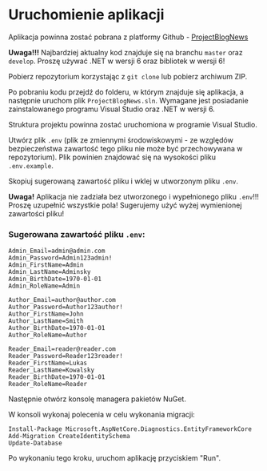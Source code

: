 # Uruchomienie aplikacji

Aplikacja powinna zostać pobrana z platformy Github - [ProjectBlogNews](https://github.com/Mateusz-Koczorowski/ProjectBlogNews)

**Uwaga!!!**
Najbardziej aktualny kod znajduje się na branchu `master` oraz `develop`. Proszę używać .NET w wersji 6 oraz bibliotek w wersji 6!

Pobierz repozytorium korzystając z `git clone` lub pobierz archiwum ZIP.

Po pobraniu kodu przejdź do folderu, w którym znajduje się aplikacja, a następnie uruchom plik `ProjectBlogNews.sln`. Wymagane jest posiadanie zainstalowanego programu Visual Studio oraz .NET w wersji 6.

Struktura projektu powinna zostać uruchomiona w programie Visual Studio.

Utwórz plik `.env` (plik ze zmiennymi środowiskowymi - ze względów bezpieczeństwa zawartość tego pliku nie może być przechowywana w repozytorium). Plik powinien znajdować się na wysokości pliku `.env.example`.

Skopiuj sugerowaną zawartość pliku i wklej w utworzonym pliku `.env`.

**Uwaga!**
Aplikacja nie zadziała bez utworzonego i wypełnionego pliku `.env`!!! Proszę uzupełnić wszystkie pola! Sugerujemy użyć wyżej wymienionej zawartości pliku!

### Sugerowana zawartość pliku `.env`:

```plaintext
Admin_Email=admin@admin.com
Admin_Password=Admin123admin!
Admin_FirstName=Admin
Admin_LastName=Adminsky
Admin_BirthDate=1970-01-01
Admin_RoleName=Admin

Author_Email=author@author.com
Author_Password=Author123author!
Author_FirstName=John
Author_LastName=Smith
Author_BirthDate=1970-01-01
Author_RoleName=Author

Reader_Email=reader@reader.com
Reader_Password=Reader123reader!
Reader_FirstName=Lukas
Reader_LastName=Kowalsky
Reader_BirthDate=1970-01-01
Reader_RoleName=Reader
```
Następnie otwórz konsolę managera pakietów NuGet.

W konsoli wykonaj polecenia w celu wykonania migracji:
```plaintext
Install-Package Microsoft.AspNetCore.Diagnostics.EntityFrameworkCore
Add-Migration CreateIdentitySchema
Update-Database
```

Po wykonaniu tego kroku, uruchom aplikację przyciskiem "Run".
